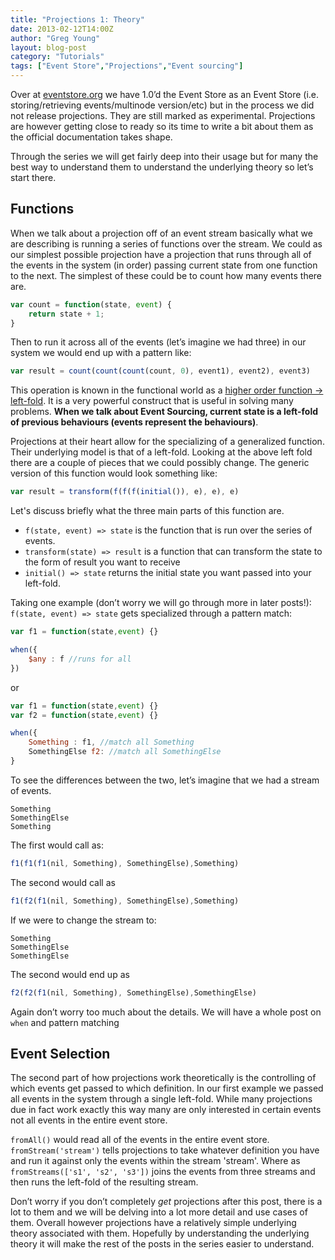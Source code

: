 ```yaml
---
title: "Projections 1: Theory"
date: 2013-02-12T14:00Z
author: "Greg Young"
layout: blog-post
category: "Tutorials"
tags: ["Event Store","Projections","Event sourcing"]
---
```


Over at [eventstore.org](/) we have 1.0’d the Event Store as an Event Store (i.e. storing/retrieving events/multinode version/etc) but in the process we did not release projections. They are still marked as experimental. Projections are however getting close to ready so its time to write a bit about them as the official documentation takes shape.

Through the series we will get fairly deep into their usage but for many the best way to understand them to understand the underlying theory so let’s start there.

## Functions

When we talk about a projection off of an event stream basically what we are describing is running a series of functions over the stream. We could as our simplest possible projection have a projection that runs through all of the events in the system (in order) passing current state from one function to the next. The simplest of these could be to count how many events there are.

```javascript
var count = function(state, event) {
	return state + 1;
}
```

Then to run it across all of the events (let’s imagine we had three) in our system we would end up with a pattern like:

```javascript
var result = count(count(count(count, 0), event1), event2), event3)
```

This operation is known in the functional world as a [higher order function -> left-fold](http://en.wikipedia.org/wiki/Fold_(higher-order_function)). It is a very powerful construct that is useful in solving many problems. **When we talk about Event Sourcing, current state is a left-fold of previous behaviours (events represent the behaviours)**.

Projections at their heart allow for the specializing of a generalized function. Their underlying model is that of a left-fold. Looking at the above left fold there are a couple of pieces that we could possibly change. The generic version of this function would look something like:

```javascript
var result = transform(f(f(f(initial()), e), e), e)
```

Let's discuss briefly what the three main parts of this function are.

- `f(state, event) => state` is the function that is run over the series of events.
- `transform(state) => result` is a function that can transform the state to the form of result you want to receive
- `initial() => state` returns the initial state you want passed into your left-fold.

Taking one example (don’t worry we will go through more in later posts!): `f(state, event) => state` gets specialized through a pattern match:

```javascript
var f1 = function(state,event) {}

when({
	$any : f //runs for all
})
```

or

```javascript
var f1 = function(state,event) {}
var f2 = function(state,event) {}

when({
	Something : f1, //match all Something
	SomethingElse f2: //match all SomethingElse
}
```

To see the differences between the two, let’s imagine that we had a stream of events.

```
Something
SomethingElse
Something
```

The first would call as:

```javascript
f1(f1(f1(nil, Something), SomethingElse),Something)
```

The second would call as

```javascript
f1(f2(f1(nil, Something), SomethingElse),Something)
```

If we were to change the stream to:

```
Something
SomethingElse
SomethingElse
```

The second would end up as

```javascript
f2(f2(f1(nil, Something), SomethingElse),SomethingElse)
```

Again don’t worry too much about the details. We will have a whole post on `when` and pattern matching

## Event Selection

The second part of how projections work theoretically is the controlling of which events get passed to which definition. In our first example we passed all events in the system through a single left-fold. While many projections due in fact work exactly this way many are only interested in certain events not all events in the entire event store.

`fromAll()` would read all of the events in the entire event store. `fromStream('stream')` tells projections to take whatever definition you have and run it against only the events within the stream 'stream'. Where as `fromStreams(['s1', 's2', 's3'])` joins the events from three streams and then runs the left-fold of the resulting stream.

Don’t worry if you don’t completely *get* projections after this post, there is a lot to them and we will be delving into a lot more detail and use cases of them. Overall however projections have a relatively simple underlying theory associated with them. Hopefully by understanding the underlying theory it will make the rest of the posts in the series easier to understand.